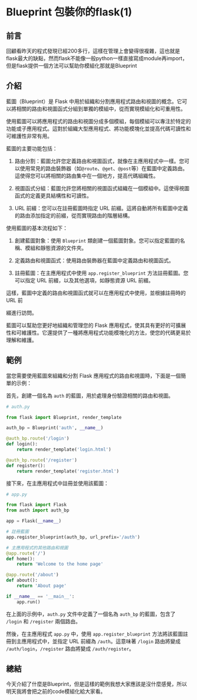 # Blueprint 包裝你的flask(1)
## 前言
回顧看昨天的程式發現已經200多行，這樣在管理上會變得很複雜，這也就是flask最大的缺點，然而flask不能像一般python一樣直接寫成module再import，但是flask提供一個方法可以幫助你模組化那就是Blueprint

## 介紹
藍圖（Blueprint）是 Flask 中用於組織和分割應用程式路由和視圖的概念。它可以將相關的路由和視圖函式分組到單獨的模組中，從而實現模組化和可重用性。

使用藍圖可以將應用程式的路由和視圖分成多個模組，每個模組可以專注於特定的功能或子應用程式。這對於組織大型應用程式、將功能模塊化並提高代碼可讀性和可維護性非常有用。

藍圖的主要功能包括：

1. 路由分割：藍圖允許您定義路由和視圖函式，就像在主應用程式中一樣。您可以使用常見的路由裝飾器（如`@route`、`@get`、`@post`等）在藍圖中定義路由。這使得您可以將相關的路由集中在一個地方，提高代碼組織性。

2. 視圖函式分組：藍圖允許您將相關的視圖函式組織在一個模組中。這使得視圖函式的定義更具結構性和可讀性。

3. URL 前綴：您可以在註冊藍圖時指定 URL 前綴。這將自動將所有藍圖中定義的路由添加指定的前綴，從而實現路由的階層結構。

使用藍圖的基本流程如下：

1. 創建藍圖對象：使用 `Blueprint` 類創建一個藍圖對象。您可以指定藍圖的名稱、模組和靜態資源的文件夾。

2. 定義路由和視圖函式：使用路由裝飾器在藍圖中定義路由和視圖函式。

3. 註冊藍圖：在主應用程式中使用 `app.register_blueprint` 方法註冊藍圖。您可以指定 URL 前綴，以及其他選項，如靜態資源 URL 前綴。

這樣，藍圖中定義的路由和視圖函式就可以在應用程式中使用，並根據註冊時的 URL 前

綴進行訪問。

藍圖可以幫助您更好地組織和管理您的 Flask 應用程式，使其具有更好的可擴展性和可維護性。它還提供了一種將應用程式功能模塊化的方法，使您的代碼更易於理解和維護。

## 範例
當您需要使用藍圖來組織和分割 Flask 應用程式的路由和視圖時，下面是一個簡單的示例：

首先，創建一個名為 `auth` 的藍圖，用於處理身份驗證相關的路由和視圖。

```python
# auth.py

from flask import Blueprint, render_template

auth_bp = Blueprint('auth', __name__)

@auth_bp.route('/login')
def login():
    return render_template('login.html')

@auth_bp.route('/register')
def register():
    return render_template('register.html')
```

接下來，在主應用程式中註冊並使用該藍圖：

```python
# app.py

from flask import Flask
from auth import auth_bp

app = Flask(__name__)

# 註冊藍圖
app.register_blueprint(auth_bp, url_prefix='/auth')

# 主應用程式的其他路由和視圖
@app.route('/')
def home():
    return 'Welcome to the home page'

@app.route('/about')
def about():
    return 'About page'

if __name__ == '__main__':
    app.run()
```

在上面的示例中，`auth.py` 文件中定義了一個名為 `auth_bp` 的藍圖，包含了 `/login` 和 `/register` 兩個路由。

然後，在主應用程式 `app.py` 中，使用 `app.register_blueprint` 方法將該藍圖註冊到主應用程式中，並指定 URL 前綴為 `/auth`。這意味著 `/login` 路由將變成 `/auth/login`，`/register` 路由將變成 `/auth/register`。


## 總結
今天介紹了什麼是Blueprint，但是這樣的範例我想大家應該是沒什麼感覺，所以明天我將會把之前的code模組化給大家看。
